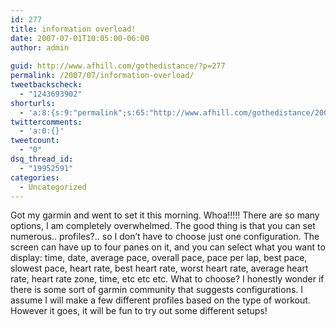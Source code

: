```yaml
---
id: 277
title: information overload!
date: 2007-07-01T10:05:00-06:00
author: admin
  
guid: http://www.afhill.com/gothedistance/?p=277
permalink: /2007/07/information-overload/
tweetbackscheck:
  - "1243693902"
shorturls:
  - 'a:8:{s:9:"permalink";s:65:"http://www.afhill.com/gothedistance/2007/07/information-overload/";s:7:"tinyurl";s:25:"http://tinyurl.com/cuuvtk";s:4:"isgd";s:17:"http://is.gd/h9JX";s:5:"bitly";s:18:"http://bit.ly/YDjX";s:5:"snipr";s:22:"http://snipr.com/aoz0n";s:5:"snurl";s:22:"http://snurl.com/aoz0n";s:7:"snipurl";s:24:"http://snipurl.com/aoz0n";s:4:"trim";s:17:"http://tr.im/cjf4";}'
twittercomments:
  - 'a:0:{}'
tweetcount:
  - "0"
dsq_thread_id:
  - "19952591"
categories:
  - Uncategorized
---
```

Got my garmin and went to set it this morning. Whoa!!!!! There are so many options, I am completely overwhelmed. The good thing is that you can set numerous.. profiles?.. so I don&#8217;t have to choose just one configuration. The screen can have up to four panes on it, and you can select what you want to display: time, date, average pace, overall pace, pace per lap, best pace, slowest pace, heart rate, best heart rate, worst heart rate, average heart rate, heart rate zone, time, etc etc etc. What to choose? I honestly wonder if there is some sort of garmin community that suggests configurations. I assume I will make a few different profiles based on the type of workout. However it goes, it will be fun to try out some different setups!